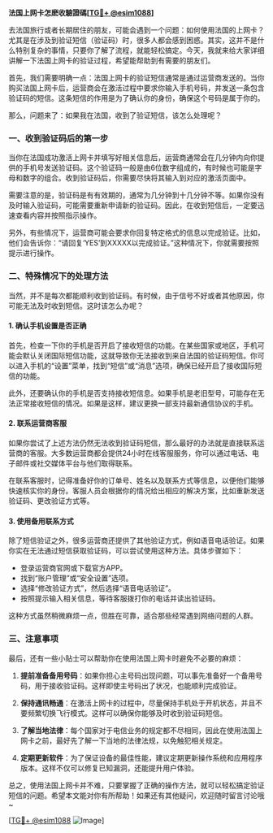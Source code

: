 **法国上网卡怎麽收驗證碼[[TG💪+ @esim1088](https://t.me/s/esim1088)]**

去法国旅行或者长期居住的朋友，可能会遇到一个问题：如何使用法国的上网卡？尤其是在涉及到验证短信（验证码）时，很多人都会感到困惑。其实，这并不是什么特别复杂的事情，只要你了解了流程，就能轻松搞定。今天，我就来给大家详细讲解一下法国上网卡的验证过程，希望能帮助到有需要的朋友们。

首先，我们需要明确一点：法国上网卡的验证短信通常是通过运营商发送的。当你购买法国上网卡后，运营商会在激活过程中要求你输入手机号码，并发送一条包含验证码的短信。这条短信的作用是为了确认你的身份，确保这个号码是属于你的。

那么，问题来了：如果我在法国，收到了验证短信，该怎么处理呢？

### 一、收到验证码后的第一步

当你在法国成功激活上网卡并填写好相关信息后，运营商通常会在几分钟内向你提供的手机号发送验证码。这个验证码一般是由6位数字组成的，有时候也可能是字母和数字的组合。收到验证码后，你需要尽快将其输入到对应的激活页面中。

需要注意的是，验证码是有有效期的，通常为几分钟到十几分钟不等。如果你没有及时输入验证码，可能需要重新申请新的验证码。因此，在收到短信后，一定要迅速查看内容并按照指示操作。

另外，有些情况下，运营商可能会要求你回复特定格式的信息以完成验证。比如，他们会告诉你：“请回复‘YES’到XXXXX以完成验证。”这种情况下，你就需要按照提示进行操作。

### 二、特殊情况下的处理方法

当然，并不是每次都能顺利收到验证码。有时候，由于信号不好或者其他原因，你可能无法及时收到短信。这时该怎么办呢？

#### 1. 确认手机设置是否正确

首先，检查一下你的手机是否开启了接收短信的功能。在某些国家或地区，手机可能会默认关闭国际短信功能，这就导致你无法接收到来自法国的验证码短信。你可以进入手机的“设置”菜单，找到“短信”或“消息”选项，确保已经开启了接收国际短信的功能。

此外，还要确认你的手机是否支持接收短信息。如果手机是老旧型号，可能存在无法正常接收短信的情况。如果是这样，建议更换一部支持最新通信协议的手机。

#### 2. 联系运营商客服

如果你尝试了上述方法仍然无法收到验证码短信，那么最好的办法就是直接联系运营商的客服。大多数运营商都会提供24小时在线客服服务，你可以通过电话、电子邮件或社交媒体平台与他们取得联系。

在联系客服时，记得准备好你的订单号、姓名以及联系方式等信息，以便他们能够快速核实你的身份。客服人员会根据你的情况给出相应的解决方案，比如重新发送验证码、更改验证方式等。

#### 3. 使用备用联系方式

除了短信验证之外，很多运营商还提供了其他验证方式，例如语音电话验证。如果你实在无法通过短信获取验证码，可以尝试使用这种方法。具体步骤如下：

- 登录运营商官网或下载官方APP。
- 找到“账户管理”或“安全设置”选项。
- 选择“修改验证方式”，然后选择“语音电话验证”。
- 按照提示输入相关信息，等待客服拨打你的电话并读出验证码。

这种方式虽然稍微麻烦一点，但胜在可靠，适合那些经常遇到网络问题的人群。

### 三、注意事项

最后，还有一些小贴士可以帮助你在使用法国上网卡时避免不必要的麻烦：

1. **提前准备备用号码**：如果你担心主号码出现问题，可以事先准备好一个备用号码，用于接收验证码。这样即使主号码出了状况，也能顺利完成验证。

2. **保持通讯畅通**：在激活上网卡的过程中，尽量保持手机处于开机状态，并且不要频繁切换飞行模式。这样可以确保你能够及时收到验证码短信。

3. **了解当地法律**：每个国家对于电信业务的规定都不尽相同，因此在使用法国上网卡之前，最好先了解一下当地的法律法规，以免触犯相关规定。

4. **定期更新软件**：为了保证设备的最佳性能，建议定期更新操作系统和应用程序版本。这样不仅可以修复已知漏洞，还能提升用户体验。

总之，使用法国上网卡并不难，只要掌握了正确的操作方法，就可以轻松搞定验证短信的问题。希望本文能对你有所帮助！如果还有其他疑问，欢迎随时留言讨论哦~

[[TG💪+ @esim1088](https://t.me/s/esim1088) ![Image](https://i.postimg.cc/4NQfJmqS/Snipaste-2025-05-13-00-14-12.png)]